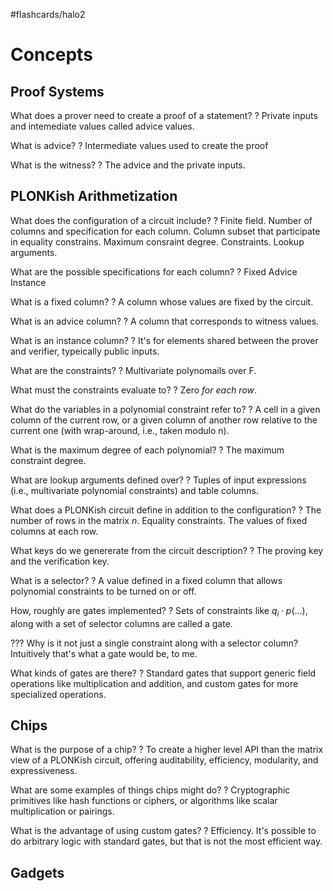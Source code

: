 #flashcards/halo2

# Concepts

## Proof Systems

What does a prover need to create a proof of a statement?
?
Private inputs and intemediate values called advice values.
<!--SR:2022-09-15,39,270-->

What is advice?
?
Intermediate values used to create the proof
<!--SR:2022-09-07,34,270-->

What is the witness?
?
The advice and the private inputs.
<!--SR:2022-09-25,49,290-->

## PLONKish Arithmetization

What does the configuration of a circuit include?
?
Finite field.
Number of columns and specification for each column.
Column subset that participate in equality constrains.
Maximum consraint degree.
Constraints.
Lookup arguments.
<!--SR:2022-09-01,19,190-->

What are the possible specifications for each column?
?
Fixed
Advice
Instance
<!--SR:2022-08-25,6,210-->

What is a fixed column?
?
A column whose values are fixed by the circuit.
<!--SR:2022-10-03,54,290-->

What is an advice column?
?
A column that corresponds to witness values.
<!--SR:2022-08-21,17,230-->

What is an instance column?
?
It's for elements shared between the prover and verifier, typeically public inputs.
<!--SR:2022-08-25,19,230-->

What are the constraints?
?
Multivariate polynomails over F.
<!--SR:2022-09-20,45,290-->

What must the constraints evaluate to?
?
Zero *for each row*.
<!--SR:2022-10-08,51,250-->

What do the variables in a polynomial constraint refer to?
?
A cell in a given column of the current row, or a given column of another row relative to the current one (with wrap-around, i.e., taken modulo n).
<!--SR:2022-09-13,32,230-->

What is the maximum degree of each polynomial?
?
The maximum constraint degree.
<!--SR:2022-09-01,29,250-->

What are lookup arguments defined over?
?
Tuples of input expressions (i.e., multivariate polynomial constraints) and table columns.
<!--SR:2022-08-21,3,130-->

What does a PLONKish circuit define in addition to the configuration?
?
The number of rows in the matrix $n$.
Equality constraints.
The values of fixed columns at each row.
<!--SR:2022-08-22,2,150-->

What keys do we genererate from the circuit description?
?
The proving key and the verification key.
<!--SR:2022-09-21,41,270-->

What is a selector?
?
A value defined in a fixed column that allows polynomial constraints to be turned on or off.
<!--SR:2022-10-26,69,290-->

How, roughly are gates implemented?
?
Sets of constraints like $q_i \cdot p(...)$, along with a set of selector columns are called a gate.
<!--SR:2022-08-24,21,250-->

??? Why is it not just a single constraint along with a selector column? Intuitively that's what a gate would be, to me.

What kinds of gates are there?
?
Standard gates that support generic field operations like multiplication and addition, and custom gates for more specialized operations.
<!--SR:2022-10-01,53,290-->

## Chips

What is the purpose of a chip?
?
To create a higher level API than the matrix view of a PLONKish circuit, offering auditability, efficiency, modularity, and expressiveness.
<!--SR:2022-09-28,47,270-->

What are some examples of things chips might do?
?
Cryptographic primitives like hash functions or ciphers, or algorithms like scalar multiplication or pairings.
<!--SR:2022-08-30,25,250-->

What is the advantage of using custom gates?
?
Efficiency. It's possible to do arbitrary logic with standard gates, but that is not the most efficient way.
<!--SR:2022-09-26,49,290-->

## Gadgets